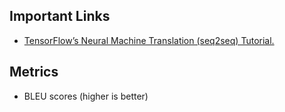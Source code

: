 ## Important Links
- [TensorFlow’s Neural Machine Translation (seq2seq) Tutorial.](https://github.com/tensorflow/nmt)

## Metrics
- BLEU scores (higher is better)
